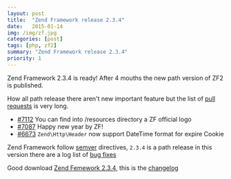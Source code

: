 ```yaml
---
layout: post
title:  "Zend Framework release 2.3.4"
date:   2015-01-14
img: /img/zf.jpg
categories: [post]
tags: [php, zf2]
summary: "Zend Framework release 2.3.4"
priority: 1
---
```

Zend Framework 2.3.4 is ready! After 4 mouths the new path version of ZF2 is published.

How all path release there aren't new important feature but the list of [pull requests](https://github.com/zendframework/zf2/pulls?q=is%3Aclosed+is%3Apr+milestone%3A2.3.4+) is very long.

* [#7112](https://github.com/zendframework/zf2/pull/7112) You can find into /resources directory a ZF official logo
* [#7087](https://github.com/zendframework/zf2/pull/7087) Happy new year by ZF!
* [#6673](https://github.com/zendframework/zf2/issues/6673) `Zend\Http\Header` now support DateTime format for expire Cookie

Zend Framework follow [semver](http://semver.org/) directives, `2.3.4` is a path release in this version there are a log list of [bug fixes](https://github.com/zendframework/zf2/pulls?q=is%3Aclosed+is%3Apr+milestone%3A2.3.4+label%3Abug)

Good download [Zend Femework 2.3.4](https://github.com/zendframework/zf2/releases/tag/release-2.3.4), this is the [changelog](https://github.com/zendframework/zf2/blob/18534b6f2c14f52898bb208932fedacd5324be63/CHANGELOG.md)
